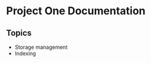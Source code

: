 # Project One Documentation

## Topics
 - Storage management
 - Indexing

<!--
This is just a basic documentation area for this part of the project. We can upload images to the folder and link it here.

The language for this assignment is Java. The skeleton code given by the professor should be Java
-->
